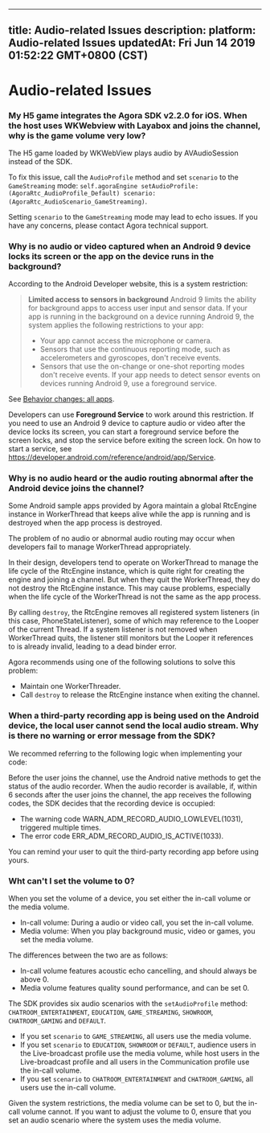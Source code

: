 
---
title: Audio-related Issues
description: 
platform: Audio-related Issues
updatedAt: Fri Jun 14 2019 01:52:22 GMT+0800 (CST)
---
# Audio-related Issues
### My H5 game integrates the Agora SDK v2.2.0 for iOS. When the host uses WKWebview with Layabox and joins the channel, why is the game volume very low?
The H5 game loaded by WKWebView plays audio by AVAudioSession instead of the SDK.

To fix this issue, call the `AudioProfile` method and set `scenario` to the `GameStreaming` mode:
`self.agoraEngine setAudioProfile:(AgoraRtc_AudioProfile_Default) scenario:(AgoraRtc_AudioScenario_GameStreaming)`.

Setting `scenario` to the `GameStreaming` mode may lead to echo issues. If you have any concerns, please contact Agora technical support.

### Why is no audio or video captured when an Android 9 device locks its screen or the app on the device runs in the background?

According to the Android Developer website, this is a system restriction:

> **Limited access to sensors in background**
> Android 9 limits the ability for background apps to access user input and sensor data. If your app is running in the background on a device running Android 9, the system applies the following restrictions to your app:
> * Your app cannot access the microphone or camera.
> * Sensors that use the continuous reporting mode, such as accelerometers and gyroscopes, don't receive events.
> * Sensors that use the on-change or one-shot reporting modes don't receive events.
> If your app needs to detect sensor events on devices running Android 9, use a foreground service.

See [Behavior changes: all apps](https://developer.android.com/about/versions/pie/android-9.0-changes-all).

Developers can use **Foreground Service** to work around this restriction.
If you need to use an Android 9 device to capture audio or video after the device locks its screen, you can start a foreground service before the screen locks, and stop the service before exiting the screen lock. On how to start a service, see https://developer.android.com/reference/android/app/Service.

### Why is no audio heard or the audio routing abnormal after the Android device joins the channel?

Some Android sample apps provided by Agora maintain a global RtcEngine instance in WorkerThread that keeps alive while the app is running and is destroyed when the app process is destroyed.

The problem of no audio or abnormal audio routing may occur when developers fail to manage WorkerThread appropriately.

In their design, developers tend to operate on WorkerThread to manage the life cycle of the RtcEngine instance, which is quite right for creating the engine and joining a channel. But when they quit the WorkerThread, they do not destroy the RtcEngine instance. This may cause problems, especially when the life cycle of the WorkerThread is not the same as the app process.

By calling `destroy`, the RtcEngine removes all registered system listeners (in this case, PhoneStateListener), some of which may reference to the Looper of the current Thread. If a system listener is not removed when WorkerThread quits, the listener still monitors but the Looper it references to is already invalid, leading to a dead binder error.

Agora recommends using one of the following solutions to solve this problem:

* Maintain one WorkerThreader.
* Call `destroy` to release the RtcEngine instance when exiting the channel.

### When a third-party recording app is being used on the Android device, the local user cannot send the local audio stream. Why is there no warning or error message from the SDK?

We recommed referring to the following logic when implementing your code:

Before the user joins the channel, use the Android native methods to get the status of the audio recorder. When the audio recorder is available, if, within 6 seconds after the user joins the channel, the app receives the following codes, the SDK  decides that the recording device is occupied:

- The warning code WARN_ADM_RECORD_AUDIO_LOWLEVEL(1031), triggered multiple times.
-  The error code ERR_ADM_RECORD_AUDIO_IS_ACTIVE(1033).

You can remind your user to quit the third-party recording app before using yours.

<a id="audioScenario"></a>
### Wht can't I set the volume to 0?

When you set the volume of a device, you set either the in-call volume or the media volume.

- In-call volume: During a audio or video call, you set the in-call volume.
- Media volume: When you play background music, video or games, you set the media volume.

The differences between the two are as follows:

- In-call volume features acoustic echo cancelling, and should always be above 0.
- Media volume features quality sound performance, and can be set 0.

The SDK provides six audio scenarios with the `setAudioProfile` method: `CHATROOM_ENTERTAINMENT`, `EDUCATION`, `GAME_STREAMING`, `SHOWROOM`, `CHATROOM_GAMING` and `DEFAULT`.

- If you set `scenario` to `GAME_STREAMING`, all users use the media volume.
- If you set `scenario` to `EDUCATION`, `SHOWROOM` or `DEFAULT`, audience users in the Live-broadcast profile use the media volume, while host users in the Live-broadcast profile and all users in the Communication profile use the in-call volume.
- If you set `scenario` to `CHATROOM_ENTERTAINMENT` and `CHATROOM_GAMING`, all users use the in-call volume.

Given the system restrictions, the media volume can be set to 0, but the in-call volume cannot. If you want to adjust the volume to 0, ensure that you set an audio scenario where the system uses the media volume.


